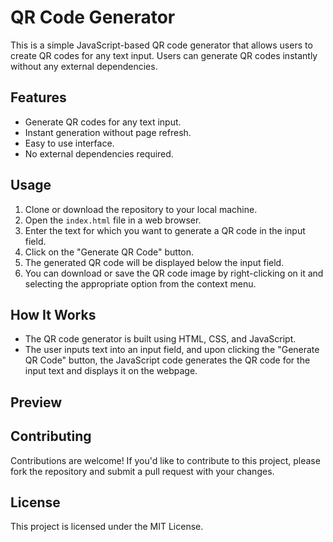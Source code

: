 # QR Code Generator

This is a simple JavaScript-based QR code generator that allows users to create QR codes for any text input. Users can generate QR codes instantly without any external dependencies.

## Features

- Generate QR codes for any text input.
- Instant generation without page refresh.
- Easy to use interface.
- No external dependencies required.

## Usage

1. Clone or download the repository to your local machine.
2. Open the `index.html` file in a web browser.
3. Enter the text for which you want to generate a QR code in the input field.
4. Click on the "Generate QR Code" button.
5. The generated QR code will be displayed below the input field.
6. You can download or save the QR code image by right-clicking on it and selecting the appropriate option from the context menu.

## How It Works

- The QR code generator is built using HTML, CSS, and JavaScript.
- The user inputs text into an input field, and upon clicking the "Generate QR Code" button, the JavaScript code generates the QR code for the input text and displays it on the webpage.

## Preview



## Contributing

Contributions are welcome! If you'd like to contribute to this project, please fork the repository and submit a pull request with your changes.

## License

This project is licensed under the MIT License.

